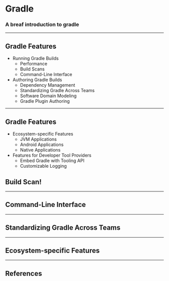 # Gradle

### A breaf introduction to gradle

---

## Gradle Features

- Running Gradle Builds
  - Performance
  - Build Scans
  - Command-Line Interface
- Authoring Gradle Builds
  - Dependency Management
  - Standardizing Gradle Across Teams
  - Software Domain Modeling
  - Gradle Plugin Authoring
---

## Gradle Features

- Ecosystem-specific Features
  - JVM Applications
  - Android Applications
  - Native Applications
- Features for Developer Tool Providers
  - Embed Gradle with Tooling API
  - Customizable Logging


## Build Scan!

---

## Command-Line Interface

---

## Standardizing Gradle Across Teams


---

## Ecosystem-specific Features


---

## References



